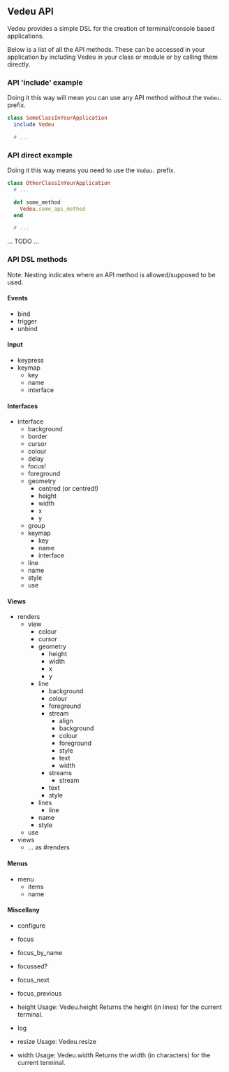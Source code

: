 ## Vedeu API

Vedeu provides a simple DSL for the creation of terminal/console based
applications.

Below is a list of all the API methods. These can be accessed in your
application by including Vedeu in your class or module or by calling them directly.


### API 'include' example

Doing it this way will mean you can use any API method without the `Vedeu.` prefix.

```ruby
class SomeClassInYourApplication
  include Vedeu

  # ...
```


### API direct example

Doing it this way means you need to use the `Vedeu.` prefix.

```ruby
class OtherClassInYourApplication
  # ...

  def some_method
    Vedeu.some_api_method
  end

  # ...
```

... TODO ...


### API DSL methods

Note: Nesting indicates where an API method is allowed/supposed to be used.

#### Events

- bind
- trigger
- unbind


#### Input

- keypress
- keymap
  - key
  - name
  - interface


#### Interfaces

- interface
  - background
  - border
  - cursor
  - colour
  - delay
  - focus!
  - foreground
  - geometry
    - centred (or centred!)
    - height
    - width
    - x
    - y
  - group
  - keymap
    - key
    - name
    - interface
  - line
  - name
  - style
  - use


#### Views

- renders
  - view
    - colour
    - cursor
    - geometry
      - height
      - width
      - x
      - y
    - line
      - background
      - colour
      - foreground
      - stream
        - align
        - background
        - colour
        - foreground
        - style
        - text
        - width
      - streams
        - stream
      - text
      - style
    - lines
      - line
    - name
    - style
  - use
- views
  - ... as #renders


#### Menus

- menu
  - items
  - name


#### Miscellany

- configure
- focus
- focus_by_name
- focussed?
- focus_next
- focus_previous

- height
  Usage: Vedeu.height
  Returns the height (in lines) for the current terminal.

- log
- resize
  Usage: Vedeu.resize


- width
  Usage: Vedeu.width
  Returns the width (in characters) for the current terminal.

